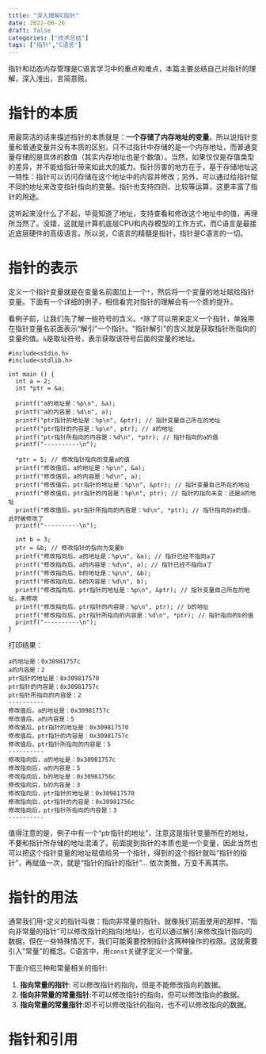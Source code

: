 ```yaml
---
title: "深入理解C指针"
date: 2022-06-26
draft: false
categories: ["技术总结"]
tags: ["指针","C语言"]
---
```


指针和动态内存管理是C语言学习中的重点和难点，本篇主要总结自己对指针的理解，深入浅出，言简意赅。

# 指针的本质

用最简洁的话来描述指针的本质就是：**一个存储了内存地址的变量**。所以说指针变量和普通变量并没有本质的区别，只不过指针中存储的是一个内存地址，而普通变量存储的是具体的数值（其实内存地址也是个数值）。当然，如果仅仅是存值类型的差异，并不能给指针带来如此大的威力。指针厉害的地方在于，基于存储地址这一特性：指针可以访问存储在这个地址中的内容并修改；另外，可以通过给指针赋不同的地址来改变指针指向的变量。指针也支持四则、比较等运算，这更丰富了指针的用途。

这听起来没什么了不起，毕竟知道了地址，支持查看和修改这个地址中的值，再理所当然了。没错，这就是计算机底层CPU和内存模型的工作方式，而C语言是最接近底层硬件的高级语言。所以说，C语言的精髓是指针，指针是C语言的一切。

# 指针的表示

定义一个指针变量就是在变量名前面加上一个`*`，然后将一个变量的地址赋给指针变量。下面有一个详细的例子，相信看完对指针的理解会有一个质的提升。

看例子前，让我们先了解一些符号的含义。`*`除了可以用来定义一个指针，单独用在指针变量名前面表示“解引”一个指针。"指针解引"的含义就是获取指针所指向的变量的值。`&`是取址符号，表示获取该符号后面的变量的地址。

    #include<stdio.h>
    #include<stdlib.h>

    int main () {
      int a = 2;
      int *ptr = &a;
      
      printf("a的地址是：%p\n", &a);
      printf("a的内容是：%d\n", a);
      printf("ptr指针的地址是：%p\n", &ptr); // 指针变量自己所在的地址
      printf("ptr指针的内容是：%p\n", ptr); // a的地址
      printf("ptr指针所指向的内容是：%d\n", *ptr); // 指针指向的a的值
      printf("----------\n");
      
      *ptr = 5; // 修改指针指向的变量a的值
      printf("修改值后，a的地址是：%p\n", &a);
      printf("修改值后，a的内容是：%d\n", a);
      printf("修改值后，ptr指针的地址是：%p\n", &ptr); // 指针变量自己所在的地址
      printf("修改值后，ptr指针的内容是：%p\n", ptr); // 指针的指向未变：还是a的地址
      printf("修改值后，ptr指针所指向的内容是：%d\n", *ptr); // 指针指向的a的值，此时被修改了
      printf("----------\n");
      
      int b = 3;
      ptr = &b; // 修改指针的指向为变量b
      printf("修改指向后，a的地址是：%p\n", &a); // 指针已经不指向a了
      printf("修改指向后，a的内容是：%d\n", a); // 指针已经不指向a了
      printf("修改指向后，b的地址是：%p\n", &b);
      printf("修改指向后，b的内容是：%d\n", b);
      printf("修改指向后，ptr指针的地址是：%p\n", &ptr); // 指针变量自己所在的地址，未修改
      printf("修改指向后，ptr指针的内容是：%p\n", ptr); // b的地址
      printf("修改指向后，ptr指针所指向的内容是：%d\n", *ptr); // 指针指向的b的值
      printf("----------\n");
    }

打印结果：

    a的地址是：0x30981757c
    a的内容是：2
    ptr指针的地址是：0x309817570
    ptr指针的内容是：0x30981757c
    ptr指针所指向的内容是：2
    ----------
    修改值后，a的地址是：0x30981757c
    修改值后，a的内容是：5
    修改值后，ptr指针的地址是：0x309817570
    修改值后，ptr指针的内容是：0x30981757c
    修改值后，ptr指针所指向的内容是：5
    ----------
    修改指向后，a的地址是：0x30981757c
    修改指向后，a的内容是：5
    修改指向后，b的地址是：0x30981756c
    修改指向后，b的内容是：3
    修改指向后，ptr指针的地址是：0x309817570
    修改指向后，ptr指针的内容是：0x30981756c
    修改指向后，ptr指针所指向的内容是：3
    ----------

值得注意的是，例子中有一个“ptr指针的地址”，注意这是指针变量所在的地址，不要和指针所存储的地址混淆了。前面提到指针的本质也是一个变量，因此当然也可以把这个指针变量的地址赋值给另一个指针，得到的这个指针就叫“指针的指针”，再赋值一次，就是“指针的指针的指针”... 依次类推，万变不离其宗。

# 指针的用法
通常我们用`*`定义的指针叫做：指向非常量的指针。就像我们前面使用的那样，“指向非常量的指针”可以修改指针的指向(地址)，也可以通过解引来修改指针指向的数据。但在一些特殊情况下，我们可能需要控制指针这两种操作的权限。这就需要引入"常量"的概念。C语言中，用`const`关键字定义一个常量。

下面介绍三种和常量相关的指针:

1. **指向常量的指针**: 可以修改指针的指向，但是不能修改指向的数据。
2. **指向非常量的常量指针**:不可以修改指针的指向，但可以修改指向的数据。
3. **指向常量的常量指针**:即不可以修改指针的指向，也不可以修改指向的数据。

# 指针和引用
